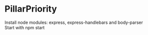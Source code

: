 # PillarPriority


Install node modules: express, express-handlebars and body-parser  
Start with npm start
